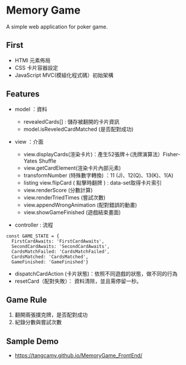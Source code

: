 # Memory Game
A simple web application for poker game. 

## First
- HTMl 元素佈局
- CSS 卡片容器設定
- JavaScript  MVC(模組化程式碼）初始架構

## Features
- model ：資料
  - revealedCards[] : 儲存被翻開的卡片資訊
  - model.isReveledCardMatched (是否配對成功)

- view ：介面
  - view.displayCards(渲染卡片)：產生52張牌＋(洗牌演算法）Fisher-Yates Shuffle
  - view.getCardElement(渲染卡片內部元素) 
  - transformNumber (特殊數字轉換) ：11 (J)、12(Q)、13(K)、1(A)
  - listing view.flipCard ( 點擊時翻牌 ) : data-set取得卡片索引
  - view.renderScore (分數計算)
  - view.renderTriedTimes (嘗試次數)
  - view.appendWrongAnimation (配對錯誤的動畫)
  - view.showGameFinished (遊戲結束畫面)

- controller : 流程
```
const GAME_STATE = {
  FirstCardAwaits: 'FirstCardAwaits',
  SecondCardAwaits: 'SecondCardAwaits',
  CardsMatchFailed: 'CardsMatchFailed',
  CardsMatched: 'CardsMatched',
  GameFinished: 'GameFinished'}
```
  - dispatchCardAction (卡片狀態)：依照不同遊戲的狀態，做不同的行為
  - resetCard（配對失敗）： 資料清除，並且需停留一秒。

## Game Rule
1. 翻開兩張撲克牌，是否配對成功
2. 紀錄分數與嘗試次數

## Sample Demo 
- https://tangcamy.github.io/MemoryGame_FrontEnd/